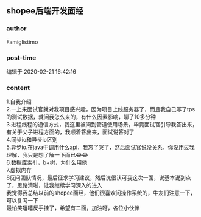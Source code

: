 ## shopee后端开发面经
### author 
Famiglistimo
### post-time 

编辑于  2020-02-21 16:42:16
### content 
<div class="post-topic-des nc-post-content">
 1.自我介绍
 <br/>
 2.一上来面试官就对我项目感兴趣，因为项目上线服务器了，而且我自己写了tps的测试数据，就问我怎么来的，有什么因素影响，聊了10多分钟
 <br/>
 3.进程线程的通信方式，我这里被问到管道使用场景，毕竟面试官引导我答出来，有关于父子进程方面的，我顺着答出来，面试说答对了
 <br/>
 4.同步io和异步io区别
 <br/>
 5.异步io.在java中调用什么api，我忘了哭了，然后面试官说没关系，你没用过我理解，我只是想了解一下而已😂😂
 <br/>
 6.数据库索引，b+树，为什么用他
 <br/>
 7.虚拟内存
 <br/>
 8反问团队情况，最后征求学习建议，然后说很认可我这次一面，说基本说到点了，思路清晰，让我继续学习深入的进入
 <br/>
 我觉得我总结以前的shopee面经，他们很喜欢问操作系统的，牛友们注意一下，可以复习一下
 <br/>
 最怕笑嘻嘻反手挂了，希望有二面，加油呀，各位小伙伴
</div>
